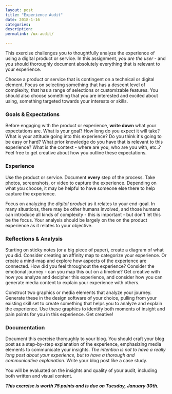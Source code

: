 ```yaml
---
layout: post
title: "Experience Audit"
date: 2018-1-16
categories:
description:
permalink: /ux-audit/

---
```


This exercise challenges you to thoughtfully analyze the experience of using a digital product or service. In this assignment, *you are the user* - and you should thoroughly document absolutely everything that is relevant to your experience.

Choose a product or service that is contingent on a technical or digital element. Focus on selecting something that has a descent level of complexity, that has a range of selections or customizable features. You should also choose something that you are interested and excited about using, something targeted towards your interests or skills.

### Goals & Expectations
Before engaging with the product or experience, **write down** what your expectations are. What is your goal? How long do you expect it will take? What is your attitude going into this experience? Do you think it's going to be easy or hard? What prior knowledge do you have that is relevant to this experience? What is the context - where are you, who are you with, etc..? Feel free to get creative about how you outline these expectations.

### Experience
Use the product or service. Document **every** step of the process. Take photos, screenshots, or video to capture the experience. Depending on what you choose, it may be helpful to have someone else there to help capture the experience.

Focus on analyzing the *digital product* as it relates to your end-goal. In many situations, there may be other humans involved, and those humans can introduce all kinds of complexity - this is important - but don't let this be the focus. Your analysis should be largely on the on the product experience as it relates to your objective.

### Reflections & Analysis
Starting on sticky notes (or a big piece of paper), create a diagram of what you did. Consider creating an affinity map to categorize your experience. Or create a mind-map and explore how aspects of the experience are connected. How did you feel throughout the experience? Consider the emotional journey - can you map this out on a timeline? Get creative with how you analyze and decipher this experience, and consider how you can generate media content to explain your experience with others.

Construct two graphics or media elements that analyze your journey. Generate these in the design software of your choice, pulling from your existing skill set to create something that helps you to analyze and explain the experience. Use these graphics to identify both moments of insight and pain points for you in this experience. Get creative!

### Documentation
Document this exercise thoroughly to your blog. You should craft your blog post as a step-by-step explanation of the experience, emphasizing media elements to communicate your insights. *The intention is not to have a really long post about your experience, but to have a thorough and communicative explanation*. Write your blog post like a case study.

You will be evaluated on the insights and quality of your audit, including both written and visual content.

***This exercise is worth 75 points and is due on Tuesday, January 30th.***
